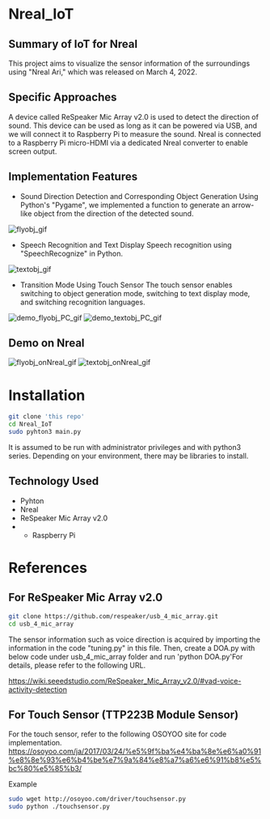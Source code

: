# Nreal_IoT
## Summary of IoT for Nreal
This project aims to visualize the sensor information of the surroundings using "Nreal Ari," which was released on March 4, 2022.

## Specific Approaches
A device called ReSpeaker Mic Array v2.0 is used to detect the direction of sound. This device can be used as long as it can be powered via USB, and we will connect it to Raspberry Pi to measure the sound.
Nreal is connected to a Raspberry Pi micro-HDMI via a dedicated Nreal converter to enable screen output.

## Implementation Features
- Sound Direction Detection and Corresponding Object Generation
Using Python's "Pygame", we implemented a function to generate an arrow-like object from the direction of the detected sound.

![flyobj_gif](https://github.com/TakumiSenaha/Nreal_IoT/assets/117294735/f89f26a6-0843-4879-88d4-d085f5a7c01a)

- Speech Recognition and Text Display
Speech recognition using "SpeechRecognize" in Python. 

![textobj_gif](https://github.com/TakumiSenaha/Nreal_IoT/assets/117294735/996486ca-1ef3-44a2-b5fb-471adcd80d04)

- Transition Mode Using Touch Sensor
The touch sensor enables switching to object generation mode, switching to text display mode, and switching recognition languages.

![demo_flyobj_PC_gif](https://github.com/TakumiSenaha/Nreal_IoT/assets/117294735/399e7e06-f233-4c76-9c2b-2415d09f149b)
![demo_textobj_PC_gif](https://github.com/TakumiSenaha/Nreal_IoT/assets/117294735/e6e67482-6b7b-487c-b770-9161dbca091b)

## Demo on Nreal

![flyobj_onNreal_gif](https://github.com/TakumiSenaha/Nreal_IoT/assets/117294735/1fc57f90-bf97-4d54-aac5-bde312461910)
![textobj_onNreal_gif](https://github.com/TakumiSenaha/Nreal_IoT/assets/117294735/83070ae5-8773-4219-9730-440085a45506)

# Installation
```bash
git clone 'this repo'
cd Nreal_IoT
sudo pyhton3 main.py
```
It is assumed to be run with administrator privileges and with python3 series. Depending on your environment, there may be libraries to install.

## Technology Used
* Pyhton
* Nreal
* ReSpeaker Mic Array v2.0
* * Raspberry Pi

# References
## For ReSpeaker Mic Array v2.0
```bash
git clone https://github.com/respeaker/usb_4_mic_array.git
cd usb_4_mic_array
```
The sensor information such as voice direction is acquired by importing the information in the code "tuning.py" in this file.
Then, create a DOA.py with below code under usb_4_mic_array folder and run 'python DOA.py'For details, please refer to the following URL.

https://wiki.seeedstudio.com/ReSpeaker_Mic_Array_v2.0/#vad-voice-activity-detection

## For Touch Sensor (TTP223B Module Sensor)
For the touch sensor, refer to the following OSOYOO site for code implementation.
https://osoyoo.com/ja/2017/03/24/%e5%9f%ba%e4%ba%8e%e6%a0%91%e8%8e%93%e6%b4%be%e7%9a%84%e8%a7%a6%e6%91%b8%e5%bc%80%e5%85%b3/

Example
```bash
sudo wget http://osoyoo.com/driver/touchsensor.py
sudo python ./touchsensor.py
```
